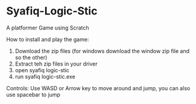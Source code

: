 # Syafiq-Logic-Stic
A platformer Game using Scratch

How to install and play the game:
1. Download the zip files (for windows download the window zip file and so the other)
2. Extract teh zip files in your driver
3. open syafiq logic-stic
4. run syafiq logic-stic.exe

Controls:
Use WASD or Arrow key to move around and jump, you can also use spacebar to jump

